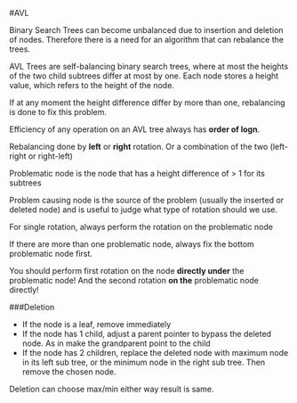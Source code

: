 #AVL

Binary Search Trees can become unbalanced due to insertion and deletion
of nodes. Therefore there is a need for an algorithm that can rebalance the
trees.

AVL Trees are self-balancing binary search trees, where at most the 
heights of the two child subtrees differ at most by one. Each node stores
a height value, which refers to the height of the node.

If at any moment the height difference differ by more than one, rebalancing
is done to fix this problem.

Efficiency of any operation on an AVL tree always has **order of logn**.


Rebalancing done by **left** or **right** rotation. Or a combination of the two (left-right or right-left)

Problematic node is the node that has a height difference of > 1 for its subtrees

Problem causing node is the source of the problem (usually the inserted or deleted node) and
is useful to judge what type of rotation should we use.

For single rotation, always perform the rotation on the problematic node

If there are more than one problematic node, always fix the bottom problematic node first.

You should perform first rotation on the node **directly under** the problematic node!
And the second rotation **on the** problematic node directly!

###Deletion
- If the node is a leaf, remove immediately
- If the node has 1 child, adjust a parent pointer to bypass the deleted node.
As in make the grandparent point to the child
- If the node has 2 children, replace the deleted node with maximum node in its left sub tree, or the minimum
node in the right sub tree. Then remove the chosen node.

Deletion can choose max/min either way result is same.

